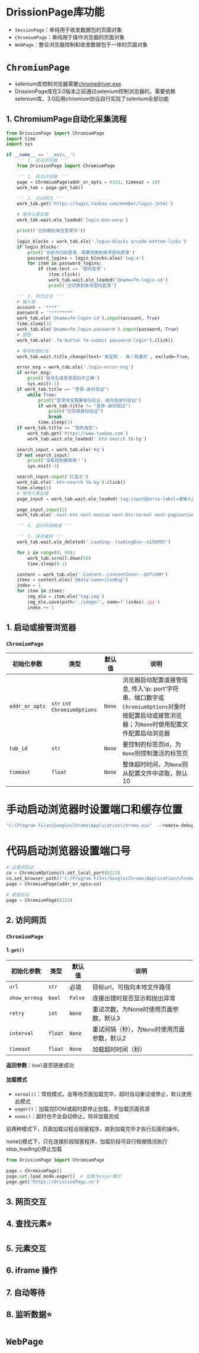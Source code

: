 # DrissionPage库功能



* `SessionPage`：单纯用于收发数据包的页面对象
* `ChromiumPage`：单纯用于操作浏览器的页面对象
* `WebPage`：整合浏览器控制和收发数据包于一体的页面对象



#  `ChromiumPage`

* selenium库控制浏览器需要[chromedriver.exe](https://googlechromelabs.github.io/chrome-for-testing/)
* DrissionPage库在3.0版本之前通过selenium控制浏览器的，需要依赖selenium库，3.0后用chromium协议自行实现了selenium全部功能

## 1. ChromiumPage自动化采集流程

```python
from DrissionPage import ChromiumPage
import time
import sys

if __name__ == '__main__':
    ''' 1. 启动浏览器 '''
    from DrissionPage import ChromiumPage

    ''' 1. 启动浏览器 '''
    page = ChromiumPage(addr_or_opts = 6333, timeout = 10)
    work_tab = page.get_tab()

    ''' 2. 访问网页 '''
    work_tab.get('https://login.taobao.com/member/login.jhtml')

    # 等待元素加载
    work_tab.wait.ele_loaded('login-box-warp')

    print(('已加载到淘宝登录页'))

    login_blocks = work_tab.ele('.login-blocks qrcode-bottom-links')
    if login_blocks:
        print('当前为扫码登录，需要切换到账号密码登录')
        password_logins = login_blocks.eles('tag:a')
        for item in password_logins:
            if item.text == '密码登录':
                item.click()
                work_tab.wait.ele_loaded('@name=fm-login-id')
                print('已切换到账号密码登录')

    ''' 3. 网页交互 '''
    # 输入框
    account = '****'
    password = '*********'
    work_tab.ele('@name=fm-login-id').input(account, True)
    time.sleep(2)
    work_tab.ele('@name=fm-login-password').input(password, True)
    # 按钮
    work_tab.ele('.fm-button fm-submit password-login').click()

    # 等待标题栏改
    work_tab.wait.title_change(text='淘宝网 - 淘！我喜欢', exclude=True, timeout=10)

    error_msg = work_tab.ele('.login-error-msg')
    if error_msg: 
        print('账号名或登录密码不正确')
        sys.exit(-1)
    if work_tab.title == "登录-身份验证":
        while True:
            print("登录淘宝需要身份验证，请完成身份验证")
            if work_tab.title != "登录-身份验证":
                print("已完成身份验证")
                break
            time.sleep(3)
    if work_tab.title == "我的淘宝":
        work_tab.get('https://www.taobao.com')
        work_tab.wait.ele_loaded('.btn-search tb-bg')

    search_input = work_tab.ele('#q')
    if not search_input:
        print('没有找到搜索框！')
        sys.exit(-1)

    search_input.input('红富士')
    work_tab.ele('.btn-search tb-bg').click()
    time.sleep(1)
    # 等待元素加载
    page_input = work_tab.wait.ele_loaded('tag:input@@aria-label=请输入跳转到第几页')

    page_input.input(2)
    work_tab.ele('.next-btn next-medium next-btn-normal next-pagination-jump-go').click()

    ''' 4. 监听网络数据 '''

    ''' 5. 保存缓存 '''
    work_tab.wait.ele_deleted('.Loading--loadingBox--o15KRQY')

    for i in range(0, 99):
        work_tab.scroll.down(50)
        time.sleep(0.1)

    content = work_tab.ele('.Content--contentInner--QVTcU0M')
    items = content.eles('@data-name=itemExp')
    index = 1
    for item in items:
        img_ele = item.ele('tag:img')
        img_ele.save(path='./image/', name=f'{index}.jpg')
        index += 1
```

## 1. 启动或接管浏览器

### `ChromiumPage`

|初始化参数|类型|默认值|说明|
|---|---|---|---|
|`addr_or_opts`|`str` `int` `ChromiumOptions`|`None`|浏览器启动配置或接管信息, 传入'ip: port'字符串、端口数字或`ChromiumOptions`对象时按配置启动或接管浏览器；为`None`时使用配置文件配置启动浏览器|
|`tab_id`|`str`|`None`|要控制的标签页id，为`None`则控制激活的标签页|
|`timeout`|`float`|`None`|整体超时时间，为`None`则从配置文件中读取，默认10|

# 手动启动浏览器时设置端口和缓存位置

```bat
"C:\Program Files\Google\Chrome\Application\chrome.exe"  --remote-debugging-port=9222  --remote-allow-origins=*  --user-data-dir="C:\Users\10250\AppData\Local\Temp\DrissionPage"
```

# 代码启动浏览器设置端口号

```python
# 设置项启动
co = ChromiumOptions().set_local_port(9222)
co.set_browser_path(r'C:/Program Files/Google/Chrome/Application/chrome.exe')
page = ChromiumPage(addr_or_opts=co)

# 直接启动
page = ChromiumPage(6222)
```

## 2. 访问网页

### `ChromiumPage`

#### 1. `get()`

|初始化参数|类型|默认值|说明|
|---|---|---|---|
|`url`|`str`|必填|目标url，可指向本地文件路径|
|`show_errmsg`|`bool`|`False`|连接出错时是否显示和抛出异常|
|`retry`|`int`|`None`|重试次数，为None时使用页面参数，默认3|
|`interval`|`float`|`None`|重试间隔（秒），为`None`时使用页面参数，默认2|
|`timeout`|`float`|`None`|加载超时时间（秒）|

**返回参数**：`bool`是否链接成功

#### 加载模式

* `normal()`：常规模式，会等待页面加载完毕，超时自动重试或停止，默认使用此模式
* `eager()`：加载完DOM或超时即停止加载，不加载页面资源
* `none()`：超时也不会自动停止，除非加载完成

前两种模式下，页面加载过程会阻塞程序，直到加载完毕才执行后面的操作。

none()模式下，只在连接阶段阻塞程序，加载阶段可自行根据情况执行stop_loading()停止加载

```python
from DrissionPage import ChromiumPage

page = ChromiumPage()
page.set.load_mode.eager()  # 设置为eager模式
page.get('https://DrissionPage.cn')
```



## 3. 网页交互

## 4. 查找元素⭐

## 5. 元素交互

## 6. iframe 操作

## 7. 自动等待

## 8. 监听数据⭐

# `WebPage`
